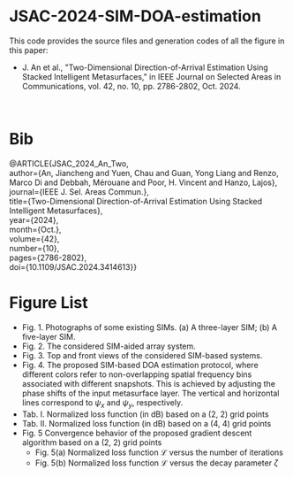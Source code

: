 # JSAC-2024-SIM-DOA-estimation
This code provides the source files and generation codes of all the figure in this paper:
* J. An et al., "Two-Dimensional Direction-of-Arrival Estimation Using Stacked Intelligent Metasurfaces," in IEEE Journal on Selected Areas in Communications, vol. 42, no. 10, pp. 2786-2802, Oct. 2024.
<br>

# Bib
@ARTICLE{JSAC_2024_An_Two,<br>
  author={An, Jiancheng and Yuen, Chau and Guan, Yong Liang and Renzo, Marco Di and Debbah, Mérouane and Poor, H. Vincent and Hanzo, Lajos},<br>
  journal={IEEE J. Sel. Areas Commun.},<br>
  title={Two-Dimensional Direction-of-Arrival Estimation Using Stacked Intelligent Metasurfaces},<br>
  year={2024},<br>
  month={Oct.},<br>
  volume={42},<br>
  number={10},<br>
  pages={2786-2802},<br>
  doi={10.1109/JSAC.2024.3414613}}
<br>

# Figure List
* Fig. 1. Photographs of some existing SIMs. (a) A three-layer SIM; (b) A five-layer SIM.
* Fig. 2. The considered SIM-aided array system.
* Fig. 3. Top and front views of the considered SIM-based systems.
* Fig. 4. The proposed SIM-based DOA estimation protocol, where different colors refer to non-overlapping spatial frequency bins associated with different snapshots. This is achieved by adjusting the phase shifts of the input metasurface layer. The vertical and horizontal lines correspond to $\psi_x$ and $\psi_y$, respectively.
* Tab. I. Normalized loss function (in dB) based on a (2, 2) grid points
* Tab. II. Normalized loss function (in dB) based on a (4, 4) grid points
* Fig. 5 Convergence behavior of the proposed gradient descent algorithm based on a (2, 2) grid points
  * Fig. 5(a) Normalized loss function $\mathcal{L}$ versus the number of iterations
  * Fig. 5(b) Normalized loss function $\mathcal{L}$ versus the decay parameter $\zeta$
